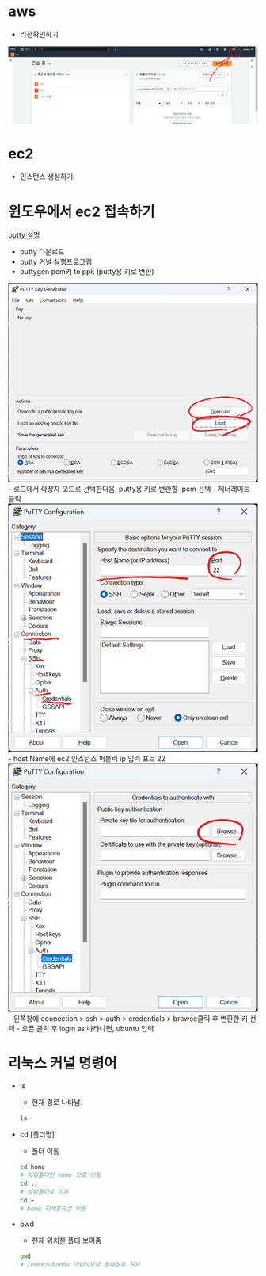 # aws

- 리전확인하기  
<img src="images/awsmain.png">

# ec2  
  - 인스턴스 생성하기  

# 윈도우에서 ec2 접속하기  
<a href="https://docs.aws.amazon.com/ko_kr/AWSEC2/latest/UserGuide/putty.html">putty 설명</a>  
  - putty 다운로드 
  - putty 커널 실행프로그램  
  - puttygen pem키 to ppk (putty용 키로 변환)  
  <img src='images/puttygen.png'>  
  - 로드에서 확장자 모드로 선택한다음, putty용 키로 변환할 .pem 선택  
  - 제너레이트 클릭
  <img src='images/putty-1.png'>  
  - host Name에 ec2 인스턴스 퍼블릭 ip 입력 포트 22  
  <img src='images/putty-2.png'>  
  - 왼쪽창에 coonection > ssh > auth > credentials > browse클릭 후 변환한 키 선택  
  - 오픈 클릭 후 login as 나타나면, ubuntu 입력  

# 리눅스 커널 명령어  
  - ls  
    - 현재 경로 나타남.  
    ```bash  
    ls  
    ```  

  - cd [폴더명]
    - 폴더 이동  
    ```bash  
    cd home
    # 하위폴더인 home 으로 이동  
    cd ..  
    # 상위폴더로 이동  
    cd ~ 
    # home 디렉토리로 이동  
    ```
  - pwd  
    - 현재 위치한 폴더 보여줌  
    ```bash  
    pwd  
    # /home/ubuntu 이런식으로 현재경로 표시  
    ```

